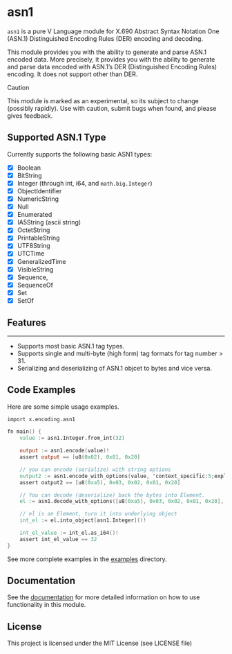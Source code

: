 # asn1

`asn1` is a pure V Language module for X.690 Abstract Syntax Notation One (ASN.1)
Distinguished Encoding Rules (DER) encoding and decoding.

This module provides you with the ability to generate and parse ASN.1 encoded data.
More precisely, it provides you with the ability to generate and parse data encoded 
with ASN.1’s DER (Distinguished Encoding Rules) encoding. It does not support other than DER.

> [!CAUTION]
> This module is marked as an experimental, so its subject to change (possibly rapidly).
> Use with caution, submit bugs when found, and please gives feedback.

## Supported ASN.1 Type

Currently supports the following basic ASN1 types:

- [x] Boolean
- [x] BitString
- [x] Integer (through int, i64, and `math.big.Integer`)
- [x] ObjectIdentifier
- [x] NumericString
- [x] Null
- [x] Enumerated
- [x] IA5String (ascii string)
- [x] OctetString
- [x] PrintableString
- [x] UTF8String
- [x] UTCTime
- [x] GeneralizedTime
- [x] VisibleString
- [x] Sequence,
- [x] SequenceOf
- [x] Set
- [x] SetOf

## **Features**

---

- Supports most basic ASN.1 tag types.
- Supports single and multi-byte (high form) tag formats for tag number > 31.
- Serializing and deserializing of ASN.1 objcet to bytes and vice versa.

## Code Examples

Here are some simple usage examples.

```v
import x.encoding.asn1

fn main() {
	value := asn1.Integer.from_int(32)

	output := asn1.encode(value)!
	assert output == [u8(0x02), 0x01, 0x20]

	// you can encode (serialize) with string options
	output2 := asn1.encode_with_options(value, 'context_specific:5;explicit;inner:2')!
	assert output2 == [u8(0xa5), 0x03, 0x02, 0x01, 0x20]

	// You can decode (deserialize) back the bytes into Element.
	el := asn1.decode_with_options([u8(0xa5), 0x03, 0x02, 0x01, 0x20], 'context_specific:5;explicit;inner:2')!

	// el is an Element, turn it into underlying object
	int_el := el.into_object[asn1.Integer]()!

	int_el_value := int_el.as_i64()!
	assert int_el_value == 32
}
```
See more complete examples in the [examples](examples/) directory.

## Documentation

See the [documentation](DOCS.md) for more detailed information on 
how to use functionality in this module.

## License

This project is licensed under the MIT License (see LICENSE file)